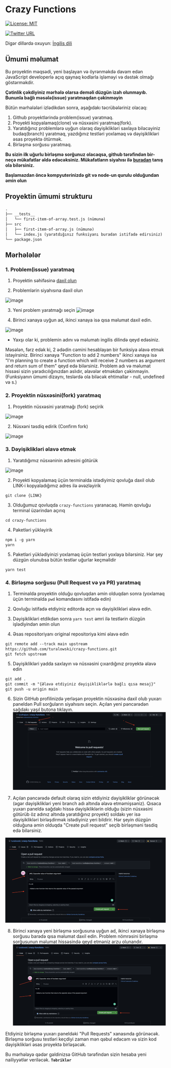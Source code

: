# Crazy Functions

[![License: MIT](https://img.shields.io/badge/License-MIT-yellow.svg)](https://opensource.org/licenses/MIT)

[![Twitter URL](https://img.shields.io/twitter/url/https/twitter.com/turalowski.svg?style=social&label=Follow%20%40turalowski)](https://twitter.com/turalowski)

Digər dillərdə oxuyun: [İngilis dili](README.en.md)

## Ümumi məlumat

Bu proyektin məqsədi, yeni başlayan və öyrənməkdə davam edən JavaScript developerlə açıq qaynaq kodlarla işləməyi və dəstək olmağı göstərməkdir. 

**Çətinlik çəkdiyiniz mərhələ olarsa deməli düzgün izah olunmayıb. Bununla bağlı məsələ(issue) yaratmaqdan çəkinməyin**

Bütün mərhələləri izlədikdən sonra, aşağıdakı təcrübələriniz olacaq:

1. Github proyektlərində problem(issue) yaratmaq.
2. Proyekti kopyalamaq(clone) və nüsxəsini yaratmaq(fork).
3. Yaratdığınız problemlərə uyğun olaraq dəyişiklikləri saxlaya biləcəyiniz budaq(branch) yaratmaq, yazdığınız testləri yoxlamaq və dəyişiklikləri əsas proyektə ötürmək.
4. Birləşmə sorğusu yaratmaq.

**Bu sizin ilk uğurlu birləşmə sorğunuz olacaqsa, github tərəfindən bir-neçə mükafatlar əldə edəcəksiniz. Mükafatların siyahısı ilə [buradan](https://github.com/Schweinepriester/github-profile-achievements) tanış ola bilərsiniz.**

**Başlamazdan öncə kompyuterinizdə git və node-un qurulu olduğundan əmin olun**

## Proyektin ümumi strukturu

```
.
├── __tests__
│   └── first-item-of-array.test.js (nümunə)
├── src
│   ├── first-item-of-array.js (nümunə)
│   └── index.js (yaratdığınız funksiyanı buradan istifadə edirsiniz)
└── package.json
```
## Mərhələlər

### 1. Problem(issue) yaratmaq


 1. Proyektin səhifəsinə [daxil olun](https://github.com/turalowski/crazy-functions)
 
 2. Problemlərin siyahısına daxil olun

 ![image](assets/issue_tab.png)

 3. Yeni problem yaratmağı seçin
 ![image](assets/new_issue.png)

 4. Birinci xanaya uyğun ad, ikinci xanaya isə qısa məlumat daxil edin.

 ![image](assets/issue_details.png)
 
 * Yaxşı olar ki, problemin adını və məlumatı ingilis dilində qeyd edəsiniz.
 
 Məsələn, fərz edək ki, 2 ədədin cəmini hesablayan bir funksiya əlavə etmək istəyirsiniz. Birinci xanaya "Function to add 2 numbers" ikinci xanaya isə "I'm planning to create a function which will receive 2 numbers as argument and return sum of them" qeyd edə bilərsiniz. Problem adı və məlumat hissəsi sizin yaradıcılığınızdan aslıdır, əlavələr etməkdən çəkinməyin. (Funksiyanın ümumi dizaynı, teslərdə ola biləcək ehtimallar -  null, undefined və s.)


### 2. Proyektin nüsxəsini(fork) yaratmaq

1. Proyektin nüsxəsini yaratmağı (fork) seçirik
   
![image](assets/create_fork.png)

2. Nüsxəni təsdiq edirik (Confirm fork)

![image](assets/confirm_fork.png)

### 3. Dəyişiklikləri əlavə etmək

1. Yaratdığımız nüsxəninin adresini götürük

![image](assets/fork_link.png)

2. Proyekti kopyalamaq üçün terminalda istədiyimiz qovluğa daxil olub LINK-i kopyaladığımız adres ilə əvəzləyirik

```
git clone {LINK}
```

3. Olduğumuz qovluqda `crazy-functions` yaranacaq. Həmin qovluğu terminal üzərindən açırıq

```
cd crazy-functions
```

4. Paketləri yükləyirik

```
npm i -g yarn
yarn
```

5. Paketləri yüklədiyinizi yoxlamaq üçün testləri yoxlaya bilərsiniz. Hər şey düzgün olunubsa bütün testlər uğurlar keçməlidir

```
yarn test
```

### 4. Birləşmə sorğusu (Pull Request və ya PR) yaratmaq

1. Terminalda proyektin olduğu qovluqdan əmin olduqdan sonra (yoxlamaq üçün terminalda `pwd` komandasını istifadə edin) 

2. Qovluğu istifadə etdiyiniz editorda açın və dəyişiklikləri əlavə edin.

3. Dəyişiklikləri etdikdən sonra `yarn test` əmri ilə testlərin düzgün işlədiyindən əmin olun

4. Əsas repositoriyanı original repositoriya kimi əlavə edin

```
git remote add --track main upstream https://github.com/turalowski/crazy-functions.git
git fetch upstream
```

5. Dəyişiklikləri yadda saxlayın və nüsxəsini çıxardığınız proyektə əlavə edin

```
git add .
git commit -m "{Əlavə etdiyiniz dəyişikliklərlə bağlı qısa mesaj}"
git push -u origin main
```

6. Sizin GitHub profilinizdə yerləşən proyektin nüsxəsinə daxil olub yuxarı paneldən Pull sorğuların siyahısını seçin. Açılan yeni pəncərədən sağdakı yaşıl butona tıklayın.
![Image](assets/new_pull_request.png)


7. Açılan pəncərədə default olaraq sizin etdiyiniz dəyişikliklər görünəcək (əgər dəyişiklikləri yeni branch adı altında əlavə etməmişsəniz). Qısaca yuxarı paneldə sağdakı hissə dəyişikliklərin olduğu (sizin nüsxəsini götürüb öz adınız altında yaratdığınız proyekt) soldakı yer isə dəyişiklikləri birləşdirmək istədiyiniz yeri bildirir.
Hər şeyin düzgün olduğuna əmin olduqda "Create pull request" seçib birləşməni təsdiq edə bilərsiniz.

![Image](assets/pr_create.png)

8. Birinci xanaya yeni birləşmə sorğusuna uyğun ad, ikinci xanaya birləşmə sorğusu barədə qısa məlumat daxil edin. Problem nömrəsini birləşmə sorğusunun məlumat hissəsində qeyd etməniz arzu olunandır. 
![Image](assets/pr_create.png)

Etdiyiniz birləşmə yuxarı paneldəki "Pull Requests" xanasında görünəcək. Birləşmə sorğusu testləri keçdiyi zaman mən qəbul edəcəm və sizin kod dəyişiklikləri əsas proyektə birləşəcək.

Bu mərhələyə qədər gəldinizsə GitHub tərəfindən sizin hesaba yeni nailiyyətlər veriləcək. __`Təbriklər`__